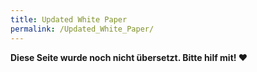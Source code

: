 ```yaml
---
title: Updated White Paper
permalink: /Updated_White_Paper/
---
```


**Diese Seite wurde noch nicht übersetzt. Bitte hilf mit! ❤**
